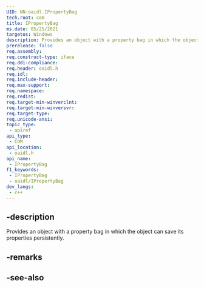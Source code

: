```yaml
---
UID: NN:oaidl.IPropertyBag
tech.root: com
title: IPropertyBag
ms.date: 05/25/2021
targetos: Windows
description: Provides an object with a property bag in which the object can save its properties persistently.
prerelease: false
req.assembly: 
req.construct-type: iface
req.ddi-compliance: 
req.header: oaidl.h
req.idl: 
req.include-header: 
req.max-support: 
req.namespace: 
req.redist: 
req.target-min-winverclnt: 
req.target-min-winversvr: 
req.target-type: 
req.unicode-ansi: 
topic_type:
 - apiref
api_type:
 - COM
api_location:
 - oaidl.h
api_name:
 - IPropertyBag
f1_keywords:
 - IPropertyBag
 - oaidl/IPropertyBag
dev_langs:
 - c++
---
```


## -description

Provides an object with a property bag in which the object can save its properties persistently.

## -remarks

## -see-also

